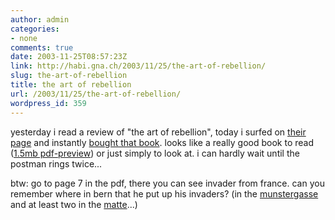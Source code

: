 ```yaml
---
author: admin
categories:
- none
comments: true
date: 2003-11-25T08:57:23Z
link: http://habi.gna.ch/2003/11/25/the-art-of-rebellion/
slug: the-art-of-rebellion
title: the art of rebellion
url: /2003/11/25/the-art-of-rebellion/
wordpress_id: 359
---
```


yesterday i read a review of "the art of rebellion", today i surfed on [their page](http://www.the-art-of-rebellion.com/) and instantly [bought that book](http://www.buchkatalog.de/kod-bin/isuche.cgi?aktion=fullprintview&TI=art+of+rebellion&sortby=&bereich1=1-1&navigaktiv=ja).
looks like a really good book to read ([1.5mb pdf-preview](http://www.the-art-of-rebellion.com/)) or just simply to look at. i can hardly wait until the postman rings twice...

btw: go to page 7 in the pdf, there you can see invader from france. can you remember where in bern that he put up his invaders? (in the [munstergasse](http://www.bern-altstadt.ch/livecam/) and at least two in the [matte](http://matte.ch/)...)
